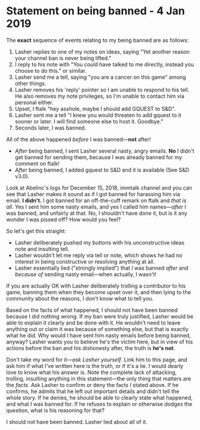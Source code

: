 # Statement on being banned - 4 Jan 2019

The **exact** sequence of events relating to my being banned are as follows:

1. Lasher replies to one of my notes on ideas, saying "Yet another reason your channel ban is never being lifted."
2. I reply to his note with "You could have talked to me directly, instead you choose to do this." or similar.  
3. Lasher send me a tell, saying "you are a cancer on this game" among other things.
4. Lasher removes his 'reply' pointer so I am unable to respond to his tell.  He also removes my note privileges, so I'm unable to contact him via personal either.
5. Upset, I ftalk "hey asshole, maybe I should add GQUEST to S&D".
6. Lasher sent me a tell "I knew you would threaten to add gquest to it sooner or later.  I will find someone else to host it.  Goodbye."
7. Seconds later, I was banned.

All of the above happened *before* I was banned—**not** after!  

- *After* being banned, I sent Lasher several nasty, angry emails.  **No** I didn't get banned for sending them, because I was already banned for my comment on ftalk!
- *After* being banned, I added gquest to S&D and it is available (See S&D v3.0).  

Look at Abelinc's logs for December 15, 2018, immtalk channel and you can see that Lasher makes it sound as if I got banned for harassing him via email.  **I didn't.**  I got banned for an off-the-cuff remark on ftalk and *that is all*.  Yes I sent him some nasty emails, and yes I called him names—*after* I was banned, and unfairly at that.  No, I shouldn't have done it, but is it any wonder I was pissed off?  How would you feel?

So let's get this straight:
- Lasher deliberately pushed my buttons with his unconstructive ideas note and insulting tell.
- Lasher wouldn't let me reply via tell or note, which shows he had no interest in being constructive or resolving anything at all.
- Lasher essentially lied ("strongly implied") that I was banned *after* and *because of* sending nasty email—when actually, I wasn't!

If you are actually OK with Lasher deliberately trolling a contributor to his game, banning them when they become upset over it, and then lying to the community about the reasons, I don't know what to tell you.

Based on the facts of what happened, I should not have been banned because I did nothing wrong.  If my ban were truly justified, Lasher would be able to explain it clearly and be done with it.  He wouldn't need to leave anything out or claim it was because of something else, but that is exactly what he did.  Why would I have sent him nasty emails before being banned, anyway?  Lasher wants you to believe he's the victim here, but in view of his actions before the ban and his dishonesty after, the truth is **he's not**.

Don't take my word for it—*ask Lasher yourself*.  Link him to this page, and ask him if what I've written here is the truth, or if it's a lie.  I would dearly love to know what his answer is.  Note the complete lack of attacking, trolling, insulting anything in this statement—the only thing that matters are the *facts*.  Ask Lasher to confirm or deny the facts I stated above.  If he confirms, he admits that he left out important details and didn't tell the whole story.  If he denies, he should be able to clearly state what happened, and what I was banned for.  If he refuses to explain or otherwise dodges the question, what is his reasoning for that?

I should not have been banned.  Lasher lied about all of it.


